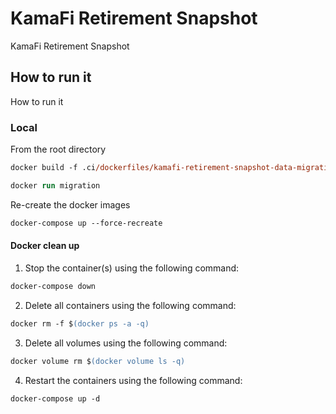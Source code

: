 # KamaFi Retirement Snapshot

KamaFi Retirement Snapshot

## How to run it

How to run it

### Local

From the root directory

```ps
docker build -f .ci/dockerfiles/kamafi-retirement-snapshot-data-migrations-local.dockerfile -t migration .
```

```ps
docker run migration
```

Re-create the docker images

```ps
docker-compose up --force-recreate
```

#### Docker clean up

1. Stop the container(s) using the following command:

```ps
docker-compose down
```

2. Delete all containers using the following command:

```ps
docker rm -f $(docker ps -a -q)
```

3. Delete all volumes using the following command:

```ps
docker volume rm $(docker volume ls -q)
```

4. Restart the containers using the following command:

```ps
docker-compose up -d
```
